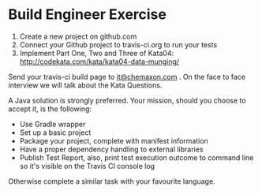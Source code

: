 Build Engineer Exercise
=======================

1. Create a new project on github.com
2. Connect your Github project to travis-ci.org to run your tests
3. Implement Part One, Two and Three of Kata04: http://codekata.com/kata/kata04-data-munging/

Send your travis-ci build page to it@chemaxon.com .
On the face to face interview we will talk about the Kata Questions.

A Java solution is strongly preferred.
Your mission, should you choose to accept it, is the following:

- Use Gradle wrapper
- Set up a basic project
- Package your project, complete with manifest information
- Have a proper dependency handling to external libraries
- Publish Test Report, also, print test execution outcome to command line so it's visible on the Travis CI console log

Otherwise complete a similar task with your favourite language.

